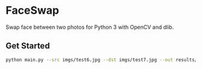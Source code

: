 # FaceSwap
Swap face between two photos for Python 3 with OpenCV and dlib.

## Get Started
```sh
python main.py --src imgs/test6.jpg --dst imgs/test7.jpg --out results/output6_7.jpg --correct_color
```